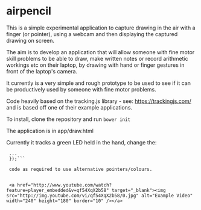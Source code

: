 # airpencil

This is a simple experimental application to capture drawing in the air with a finger (or pointer), using a webcam and then displaying the captured drawing on screen.

The aim is to develop an application that will allow someone with fine motor skill problems to be able to draw, make written notes or record arithmetic workings etc on their laptop, by drawing with hand or finger gestures in front of the laptop's camera.

It currently is a very simple and rough prototype to be used to see if it can be productively used by someone with fine motor problems.

Code heavily based on the tracking.js library - see: https://trackingjs.com/ and is based off one of their example applications.

To install, clone the repository and run ```bower init```

The application is in app/draw.html

Currently it tracks a green LED held in the hand, change the:

```tracking.ColorTracker.registerColor('drawC', function(r, g, b) {
 ...
 });```
 
 code as required to use alternative pointers/colours.


 <a href="http://www.youtube.com/watch?feature=player_embedded&v=qf54XqX2b58" target="_blank"><img src="http://img.youtube.com/vi/qf54XqX2b58/0.jpg" alt="Example Video" width="240" height="180" border="10" /></a>
